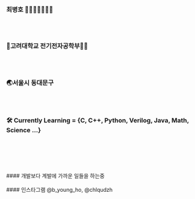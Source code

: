 
### 최병호 🗿🗿🗿🗿🗿🗿🗿
<br/>
<br/>

### 🏫고려대학교 전기전자공학부🐯💡        
<br/>
<br/>

### 🌏서울시 동대문구
<br/>
<br/>

### 🛠️ Currently Learning = {C, C++, Python, Verilog, Java, Math, Science ...}
<br/>
<br/>
<br/>
<br/>
<br/>
#### 개발보다 계발에 가까운 일들을 하는중
<br/>
<br/>
#### 인스타그램 @b_young_ho, @chlqudzh
  
<!---
bankochoi/bankochoi is a ✨ special ✨ repository because its `README.md` (this file) appears on your GitHub profile.
You can click the Preview link to take a look at your changes.
--->
